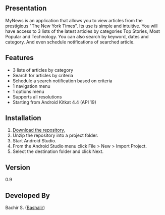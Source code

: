 
## Presentation

MyNews is an application that allows you to view articles from the prestigious "The New York Times".
Its use is simple and intuitive. You will have access to 3 lists of the latest articles by categories Top Stories, Most Popular and Technology.
You can also search by keyword, dates and category.
And even schedule notifications of searched article.


## Features
* 3 lists of articles by category
* Search for articles by criteria
* Schedule a search notification based on criteria
* 1 navigation menu
* 1 options menu
* Supports all resolutions
* Starting from Android Kitkat 4.4 (API 19)


## Installation
1. [Download the repository.](https://github.com/Bashalir/MyNews/archive/master.zip)
2. Unzip the repository into a project folder.
3.  Start Android Studio.    
4.  From the Android Studio menu click File > New > Import Project.    
6.  Select the destination folder and click Next.

## Version
0.9

## Developed By

Bachir S. ([Bashalir](https://github.com/Bashalir))
